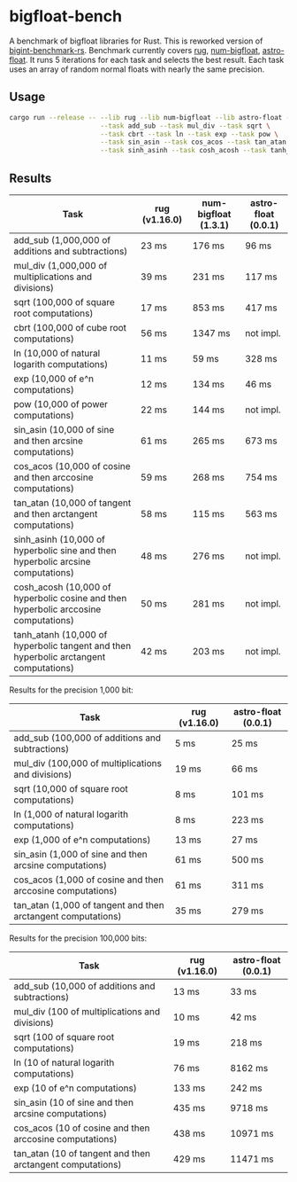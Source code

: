 # bigfloat-bench

A benchmark of bigfloat libraries for Rust. This is reworked version of [bigint-benchmark-rs](https://github.com/tczajka/bigint-benchmark-rs).
Benchmark currently covers [rug](https://crates.io/crates/rug), [num-bigfloat](https://crates.io/crates/num-bigfloat), [astro-float](https://crates.io/crates/astro-float). It runs 5 iterations for each task and selects the best result. Each task uses an array of random normal floats with nearly the same precision.

## Usage

``` sh
cargo run --release -- --lib rug --lib num-bigfloat --lib astro-float -n 5 \
                       --task add_sub --task mul_div --task sqrt \
                       --task cbrt --task ln --task exp --task pow \
                       --task sin_asin --task cos_acos --task tan_atan \
                       --task sinh_asinh --task cosh_acosh --task tanh_atanh
```

## Results

| Task                                                                                   | rug (v1.16.0) | num-bigfloat (1.3.1) | astro-float (0.0.1) |
| --------------                                                                         | ------- | ------ | ------ |
|    add_sub (1,000,000 of additions and subtractions)                                   |  23 ms  |   176 ms  |    96 ms  |
|    mul_div (1,000,000 of multiplications and divisions)                                |  39 ms  |   231 ms  |   117 ms  |
|       sqrt (100,000 of square root computations)                                       |  17 ms  |   853 ms  |   417 ms  |
|       cbrt (100,000 of cube root computations)                                         |  56 ms  |  1347 ms  | not impl. |
|         ln (10,000 of natural logarith computations)                                   |  11 ms  |    59 ms  |   328 ms  |
|        exp (10,000 of e^n computations)                                                |  12 ms  |   134 ms  |    46 ms  |
|        pow (10,000 of power computations)                                              |  22 ms  |   144 ms  | not impl. |
|   sin_asin (10,000 of sine and then arcsine computations)                              |  61 ms  |   265 ms  |   673 ms  |
|   cos_acos (10,000 of cosine and then arccosine computations)                          |  59 ms  |   268 ms  |   754 ms  |
|   tan_atan (10,000 of tangent and then arctangent computations)                        |  58 ms  |   115 ms  |   563 ms  |
| sinh_asinh (10,000 of hyperbolic sine and then hyperbolic arcsine computations)        |  48 ms  |   276 ms  | not impl. |
| cosh_acosh (10,000 of hyperbolic cosine and then hyperbolic arccosine computations)    |  50 ms  |   281 ms  | not impl. |
| tanh_atanh (10,000 of hyperbolic tangent and then hyperbolic arctangent computations)  |  42 ms  |   203 ms  | not impl. |

Results for the precision 1,000 bit:

| Task                                                                                   | rug (v1.16.0) | astro-float (0.0.1) |
| --------------                                                                         | ------ | ------ |
|    add_sub (100,000 of additions and subtractions)                                   |   5 ms |  25 ms |
|    mul_div (100,000 of multiplications and divisions)                                |  19 ms |  66 ms |
|       sqrt (10,000 of square root computations)                                       |   8 ms | 101 ms |
|         ln (1,000 of natural logarith computations)                                   |   8 ms | 223 ms |
|        exp (1,000 of e^n computations)                                                |  13 ms |  27 ms |
|   sin_asin (1,000 of sine and then arcsine computations)                              |  61 ms | 500 ms |
|   cos_acos (1,000 of cosine and then arccosine computations)                          |  61 ms | 311 ms |
|   tan_atan (1,000 of tangent and then arctangent computations)                        |  35 ms | 279 ms |


Results for the precision 100,000 bits:


| Task                                                                                   | rug (v1.16.0) | astro-float (0.0.1) |
| --------------                                                                         | ------- | -------- |
|    add_sub (10,000 of additions and subtractions)                                      |   13 ms |    33 ms |
|    mul_div (100 of multiplications and divisions)                                      |   10 ms |    42 ms |
|       sqrt (100 of square root computations)                                           |   19 ms |   218 ms |
|         ln (10 of natural logarith computations)                                       |   76 ms |  8162 ms |
|        exp (10 of e^n computations)                                                    |  133 ms |   242 ms |
|   sin_asin (10 of sine and then arcsine computations)                                  |  435 ms |  9718 ms |
|   cos_acos (10 of cosine and then arccosine computations)                              |  438 ms | 10971 ms |
|   tan_atan (10 of tangent and then arctangent computations)                            |  429 ms | 11471 ms |
